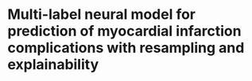 # Multi-label neural model for prediction of myocardial infarction complications with resampling and explainability
